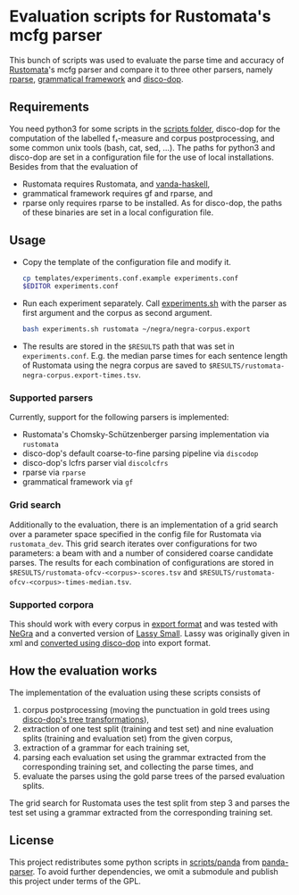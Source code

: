 # Evaluation scripts for Rustomata's mcfg parser

This bunch of scripts was used to evaluate the parse time and accuracy of [Rustomata](https://github.com/tud-fop/rustomata)'s mcfg parser and compare it to three other parsers, namely [rparse](https://github.com/wmaier/rparse), [grammatical framework](https://github.com/gf/gf) and [disco-dop](https://github.com/andreasvc/discodop).

## Requirements

You need python3 for some scripts in the [scripts folder](./scripts/), disco-dop for the computation of the labelled f₁-measure and corpus postprocessing, and some common unix tools (bash, cat, sed, …).
The paths for python3 and disco-dop are set in a configuration file for the use of local installations.
Besides from that the evaluation of
* Rustomata requires Rustomata, and [vanda-haskell](https://github.com/tud-fop/vanda-haskell),
* grammatical framework requires gf and rparse, and
* rparse only requires rparse
to be installed.
As for disco-dop, the paths of these binaries are set in a local configuration file.

## Usage

* Copy the template of the configuration file and modify it.
    ```bash
    cp templates/experiments.conf.example experiments.conf
    $EDITOR experiments.conf
    ```
* Run each experiment separately. Call [experiments.sh](./experiments.sh) with the parser as first argument and the corpus as second argument.
    ```bash
    bash experiments.sh rustomata ~/negra/negra-corpus.export
    ```
* The results are stored in the `$RESULTS` path that was set in `experiments.conf`. E.g. the median parse times for each sentence length of Rustomata using the negra corpus are saved to `$RESULTS/rustomata-negra-corpus.export-times.tsv`.

### Supported parsers

Currently, support for the following parsers is implemented:
* Rustomata's Chomsky-Schützenberger parsing implementation via `rustomata`
* disco-dop's default coarse-to-fine parsing pipeline via `discodop`
* disco-dop's lcfrs parser vial `discolcfrs`
* rparse via `rparse`
* grammatical framework via `gf`

### Grid search

Additionally to the evaluation, there is an implementation of a grid search over a parameter space specified in the config file for Rustomata via `rustomata_dev`.
This grid search iterates over configurations for two parameters: a beam with and a number of considered coarse candidate parses.
The results for each combination of configurations are stored in `$RESULTS/rustomata-ofcv-<corpus>-scores.tsv` and `$RESULTS/rustomata-ofcv-<corpus>-times-median.tsv`.

### Supported corpora

This should work with every corpus in [export format](http://www.coli.uni-sb.de/~thorsten/publications/Brants-CLAUS98.ps.gz) and was tested with [NeGra](http://www.coli.uni-saarland.de/projects/sfb378/negra-corpus/negra-corpus.html) and a converted version of [Lassy Small](http://www.let.rug.nl/~vannoord/Lassy/).
Lassy was originally given in xml and [converted using disco-dop](https://discodop.readthedocs.io/en/latest/cli/treetransforms.html) into export format.

## How the evaluation works

The implementation of the evaluation using these scripts consists of
1. corpus postprocessing (moving the punctuation in gold trees using [disco-dop's tree transformations](https://discodop.readthedocs.io/en/latest/cli/treetransforms.html)),
2. extraction of one test split (training and test set) and nine evaluation splits (training and evaluation set) from the given corpus,
3. extraction of a grammar for each training set,
4. parsing each evaluation set using the grammar extracted from the corresponding training set, and collecting the parse times, and
5. evaluate the parses using the gold parse trees of the parsed evaluation splits.

The grid search for Rustomata uses the test split from step 3 and parses the test set using a grammar extracted from the corresponding training set.

## License

This project redistributes some python scripts in [scripts/panda](./scripts/panda/) from [panda-parser](https://github.com/kilian-gebhardt/panda-parser/).
To avoid further dependencies, we omit a submodule and publish this project under terms of the GPL.
